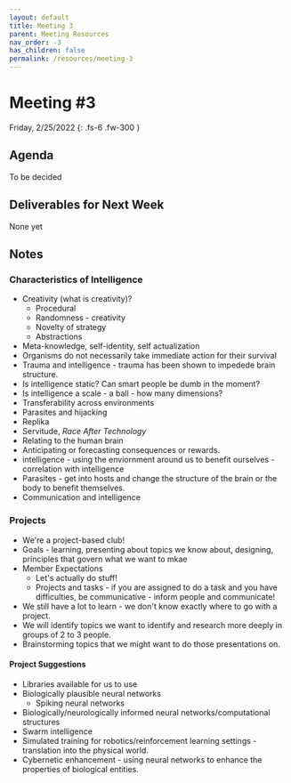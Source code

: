 ```yaml
---
layout: default
title: Meeting 3
parent: Meeting Resources
nav_order: -3
has_children: false
permalink: /resources/meeting-3
---
```


# Meeting #3

Friday, 2/25/2022
{: .fs-6 .fw-300 }

## Agenda
To be decided

## Deliverables for Next Week
None yet

## Notes
### Characteristics of Intelligence
- Creativity (what is creativity)?
  - Procedural
  - Randomness - creativity
  - Novelty of strategy
  - Abstractions
- Meta-knowledge, self-identity, self actualization
- Organisms do not necessarily take immediate action for their survival
- Trauma and intelligence - trauma has been shown to impedede brain structure. 
- Is intelligence static? Can smart people be dumb in the moment?
- Is intelligence a scale - a ball - how many dimensions?
- Transferability across environments
- Parasites and hijacking
- Replika
- Servitude, *Race After Technology*
- Relating to the human brain
- Anticipating or forecasting consequences or rewards.
- intelligence - using the enviornment around us to benefit ourselves - correlation with intelligence
- Parasites - get into hosts and change the structure of the brain or the body to benefit themselves.
- Communication and intelligence

### Projects
- We're a project-based club!
- Goals - learning, presenting about topics we know about, designing, principles that govern what we want to mkae
- Member Expectations
  - Let's actually do stuff!
  - Projects and tasks - if you are assigned to do a task and you have difficulties, be communicative - inform people and communicate!
- We still have a lot to learn - we don't know exactly where to go with a project.
- We will identify topics we want to identify and research more deeply in groups of 2 to 3 people.
- Brainstorming topics that we might want to do those presentations on.

#### Project Suggestions
- Libraries available for us to use
- Biologically plausible neural networks
  - Spiking neural networks
- Biologically/neurologically informed neural networks/computational structures
- Swarm intelligence
- Simulated training for robotics/reinforcement learning settings - translation into the physical world.
- Cybernetic enhancement - using neural networks to enhance the properties of biological entities.
